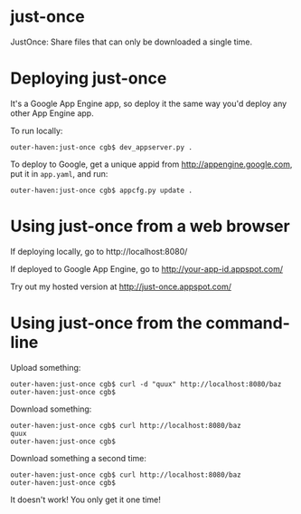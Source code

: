 just-once
=========

JustOnce: Share files that can only be downloaded a single time.

Deploying just-once
=========
It's a Google App Engine app, so deploy it the same way you'd deploy any other App Engine app.

To run locally:

```
outer-haven:just-once cgb$ dev_appserver.py .
```

To deploy to Google, get a unique appid from http://appengine.google.com, put it in `app.yaml`, and run:

```
outer-haven:just-once cgb$ appcfg.py update .
```

Using just-once from a web browser
=========

If deploying locally, go to http://localhost:8080/

If deployed to Google App Engine, go to http://your-app-id.appspot.com/

Try out my hosted version at http://just-once.appspot.com/

Using just-once from the command-line
=========

Upload something:

```
outer-haven:just-once cgb$ curl -d "quux" http://localhost:8080/baz
outer-haven:just-once cgb$
```

Download something:

```
outer-haven:just-once cgb$ curl http://localhost:8080/baz
quux
outer-haven:just-once cgb$
```

Download something a second time:

```
outer-haven:just-once cgb$ curl http://localhost:8080/baz
outer-haven:just-once cgb$
```

It doesn't work! You only get it one time!

